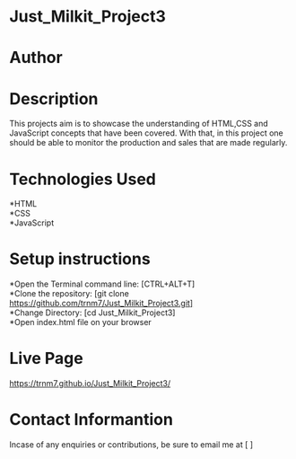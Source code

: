 # Just_Milkit_Project3
# Author
# Description
This projects aim is to showcase the understanding of HTML,CSS and JavaScript concepts that have been covered. With that, in this project one should be able to monitor the production and sales that are made regularly.
# Technologies Used
*HTML<br>
*CSS<br>
*JavaScript<br>
# Setup instructions
*Open the Terminal command line: [CTRL+ALT+T]<br>
*Clone the repository: [git clone https://github.com/trnm7/Just_Milkit_Project3.git]<br>
*Change Directory: [cd Just_Milkit_Project3]<br>
*Open index.html file on your browser
# Live Page

https://trnm7.github.io/Just_Milkit_Project3/
# Contact Informantion
Incase of any enquiries or contributions, be sure to email me at [    ]

